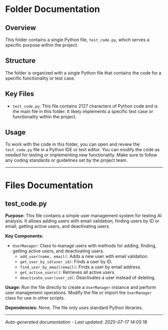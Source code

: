 # Folder Documentation

## Overview
This folder contains a single Python file, `test_code.py`, which serves a specific purpose within the project.

## Structure
The folder is organized with a single Python file that contains the code for a specific functionality or test case.

## Key Files
- `test_code.py`: This file contains 2127 characters of Python code and is the main file in this folder. It likely implements a specific test case or functionality within the project.

## Usage
To work with the code in this folder, you can open and review the `test_code.py` file in a Python IDE or text editor. You can modify the code as needed for testing or implementing new functionality. Make sure to follow any coding standards or guidelines set by the project team.

---

# Files Documentation

## test_code.py

**Purpose:** This file contains a simple user management system for testing AI analysis. It allows adding users with email validation, finding users by ID or email, getting active users, and deactivating users.

**Key Components:**
- `UserManager`: Class to manage users with methods for adding, finding, getting active users, and deactivating users.
  - `add_user(name, email)`: Adds a new user with email validation.
  - `get_user_by_id(user_id)`: Finds a user by ID.
  - `find_user_by_email(email)`: Finds a user by email address.
  - `get_active_users()`: Retrieves all active users.
  - `deactivate_user(user_id)`: Deactivates a user instead of deleting.

**Usage:** Run the file directly to create a `UserManager` instance and perform user management operations. Modify the file or import the `UserManager` class for use in other scripts.

**Dependencies:** None. The file only uses standard Python libraries.

---
*Auto-generated documentation - Last updated: 2025-07-17 14:05:18*
